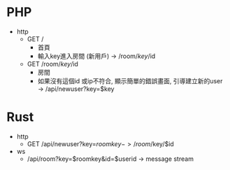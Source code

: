 # PHP
- http
    - GET /
        - 首頁
        - 輸入key進入房間 (新用戶) -> /room/$key/$id
    - GET /room/$key/$id
        - 房間
        - 如果沒有這個id 或ip不符合, 顯示簡單的錯誤畫面, 引導建立新的user -> /api/newuser?key=$key

# Rust
- http
    - GET /api/newuser?key=$roomkey -> /room/$key/$id
- ws
    - /api/room?key=$roomkey&id=$userid -> message stream
